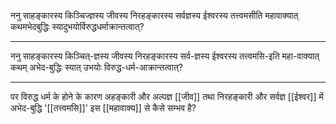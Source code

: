 ननु साहङ्कारस्य किञ्चिज्ज्ञस्य जीवस्य निरहङ्कारस्य सर्वज्ञस्य ईश्वरस्य तत्त्वमसीति महावाक्यात् कथमभेदबुद्धिः स्यादुभयोर्विरुद्धधर्माक्रान्तत्वात्?

---

ननु साहङ्कारस्य किञ्चित्-ज्ञस्य जीवस्य निरहङ्कारस्य सर्व-ज्ञस्य ईश्वरस्य तत्त्वमसि-इति महा-वाक्यात् कथम् अभेद-बुद्धिः स्यात् उभयोः विरुद्ध-धर्म-आक्रान्तत्वात्?

---

पर विरुद्ध धर्म के होने के कारण अहङ्कारी और अल्पज्ञ [[जीव]] तथा निरहङ्कारी और सर्वज्ञ [[ईश्वर]] में अभेद-बुद्धि '[[तत्त्वमसि]]' इस [[महावाक्य]] से कैसे सम्भव है?